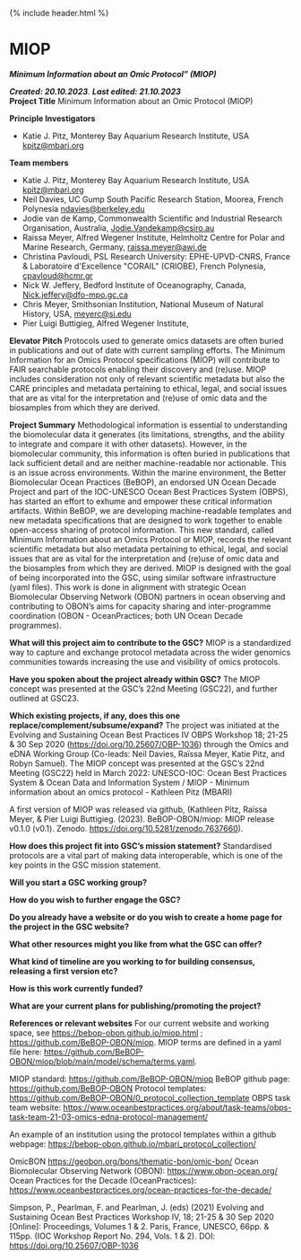 {% include header.html %}

MIOP
====

**_Minimum Information about an Omic Protocol” (MIOP)_**

**_Created: 20.10.2023_**. _**Last edited: 21.10.2023**_  
**Project Title** Minimum Information about an Omic Protocol (MIOP)

**Principle Investigators**
*   Katie J. Pitz, Monterey Bay Aquarium Research Institute, USA kpitz@mbari.org

**Team members**
*   Katie J. Pitz, Monterey Bay Aquarium Research Institute, USA kpitz@mbari.org
*   Neil Davies, UC Gump South Pacific Research Station, Moorea, French Polynesia
ndavies@berkeley.edu
*   Jodie van de Kamp, Commonwealth Scientific and Industrial Research Organisation,
Australia, Jodie.Vandekamp@csiro.au
*   Raissa Meyer, Alfred Wegener Institute, Helmholtz Centre for Polar and Marine
Research, Germany, raissa.meyer@awi.de
*   Christina Pavloudi, PSL Research University: EPHE-UPVD-CNRS, France &
Laboratoire d'Excellence "CORAIL" (CRIOBE), French Polynesia, cpavloud@hcmr.gr
*   Nick W. Jeffery, Bedford Institute of Oceanography, Canada,
Nick.jeffery@dfo-mpo.gc.ca
*   Chris Meyer, Smithsonian Institution, National Museum of Natural History, USA,
meyerc@si.edu
*   Pier Luigi Buttigieg, Alfred Wegener Institute,


**Elevator Pitch** Protocols used to generate omics datasets are often buried in publications and out of date with current sampling efforts. The Minimum Information for an Omics Protocol specifications (MIOP) will contribute to FAIR searchable protocols enabling their discovery and (re)use. MIOP includes consideration not only of relevant scientific metadata but also the CARE principles and metadata pertaining to ethical, legal, and social issues that are as vital for the interpretation and (re)use of omic data and the biosamples from which they are derived.

**Project Summary** Methodological information is essential to understanding the biomolecular data it generates (its limitations, strengths, and the ability to integrate and compare it with other datasets). However, in the biomolecular community, this information is often buried in publications that lack sufficient detail and are neither machine-readable nor actionable. This is an issue across environments. Within the marine environment, the Better Biomolecular Ocean Practices (BeBOP), an endorsed UN Ocean Decade Project and part of the IOC-UNESCO Ocean Best Practices System (OBPS), has started an effort to exhume and empower these critical information artifacts. Within BeBOP, we are developing machine-readable templates and new metadata specifications that are designed to work together to enable open-access sharing of protocol information. This new standard, called Minimum Information about an Omics Protocol or MIOP, records the relevant scientific metadata but also metadata pertaining to ethical, legal, and social issues that are as vital for the interpretation and (re)use of omic data and the biosamples from which they are derived. MIOP is designed  with the goal of being incorporated into the GSC, using similar software infrastructure (yaml files). This work is done in alignment with strategic Ocean Biomolecular Observing Network (OBON) partners in ocean observing and contributing to OBON’s aims for capacity sharing and inter-programme coordination (OBON - OceanPractices; both UN Ocean Decade programmes). 


**What will this project aim to contribute to the GSC?** MIOP is a standardized way to capture and exchange protocol metadata across the wider genomics communities towards increasing the use and visibility of omics protocols.

**Have you spoken about the project already within GSC?** The MIOP concept was presented at the GSC’s 22nd Meeting (GSC22), and further outlined at GSC23.

**Which existing projects, if any, does this one replace/complement/subsume/expand?** The project was initiated at the Evolving and Sustaining Ocean Best Practices IV OBPS Workshop 18; 21-25 & 30 Sep 2020 (https://doi.org/10.25607/OBP-1036) through the Omics and eDNA Working Group (Co-leads: Neil Davies, Raïssa Meyer, Katie Pitz, and Robyn Samuel). The MIOP concept was presented at the GSC’s 22nd Meeting (GSC22) held in March 2022: UNESCO-IOC: Ocean Best Practices System & Ocean Data and Information System / MIOP - Minimum information about an omics protocol - Kathleen Pitz (MBARI)

A first version of MIOP was released via github, (Kathleen Pitz, Raïssa Meyer, & Pier Luigi Buttigieg. (2023). BeBOP-OBON/miop: MIOP release v0.1.0 (v0.1). Zenodo. https://doi.org/10.5281/zenodo.7637660).

**How does this project fit into GSC’s mission statement?** Standardised protocols are a vital part of making data interoperable, which is one of the key points in the GSC mission statement.

**Will you start a GSC working group?** 

**How do you wish to further engage the GSC?** 

**Do you already have a website or do you wish to create a home page for the project in the GSC website?**

**What other resources might you like from what the GSC can offer?** 

**What kind of timeline are you working to for building consensus, releasing a first version etc?** 

**How is this work currently funded?** 

**What are your current plans for publishing/promoting the project?** 

**References or relevant websites** For our current website and working space, see https://bebop-obon.github.io/miop.html ; https://github.com/BeBOP-OBON/miop. MIOP terms are defined in a yaml file here: https://github.com/BeBOP-OBON/miop/blob/main/model/schema/terms.yaml.

MIOP standard: https://github.com/BeBOP-OBON/miop
BeBOP github page: https://github.com/BeBOP-OBON
Protocol templates: https://github.com/BeBOP-OBON/0_protocol_collection_template
OBPS task team website: https://www.oceanbestpractices.org/about/task-teams/obps-task-team-21-03-omics-edna-protocol-management/

An example of an institution using the protocol templates within a github webpage:
https://bebop-obon.github.io/mbari_protocol_collection/ 

OmicBON https://geobon.org/bons/thematic-bon/omic-bon/
Ocean Biomolecular Observing Network (OBON): https://www.obon-ocean.org/
Ocean Practices for the Decade (OceanPractices): https://www.oceanbestpractices.org/ocean-practices-for-the-decade/ 

Simpson, P., Pearlman, F. and Pearlman, J. (eds) (2021) Evolving and Sustaining Ocean Best Practices Workshop IV, 18; 21-25 & 30 Sep 2020 [Online]: Proceedings, Volumes 1 & 2. Paris, France, UNESCO, 66pp. & 115pp. (IOC Workshop Report No. 294, Vols. 1 & 2). DOI: https://doi.org/10.25607/OBP-1036


